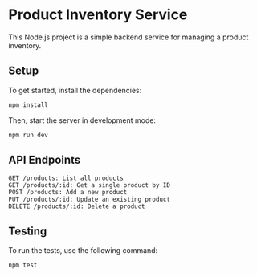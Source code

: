 # Product Inventory Service

This Node.js project is a simple backend service for managing a product inventory.

## Setup

To get started, install the dependencies:

```bash
npm install
```

Then, start the server in development mode:

```bash
npm run dev
```

## API Endpoints

```plaintext
GET /products: List all products
GET /products/:id: Get a single product by ID
POST /products: Add a new product
PUT /products/:id: Update an existing product
DELETE /products/:id: Delete a product
```

## Testing

To run the tests, use the following command:

```bash
npm test
```

